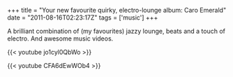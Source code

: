 +++
title = "Your new favourite quirky, electro-lounge album: Caro Emerald"
date = "2011-08-16T02:23:17Z"
tags = ['music']
+++

A brilliant combination of (my favourites) jazzy lounge, beats and a touch of
electro. And awesome music videos.

{{< youtube jo1cyl0QbWo >}}

{{< youtube CFA6dEwWOb4 >}}

